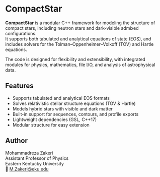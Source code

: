 # CompactStar

**CompactStar** is a modular C++ framework for modeling the structure of compact stars, including neutron stars and dark-visible admixed configurations.  
It supports both tabulated and analytical equations of state (EOS), and includes solvers for the Tolman–Oppenheimer–Volkoff (TOV) and Hartle equations.

The code is designed for flexibility and extensibility, with integrated modules for physics, mathematics, file I/O, and analysis of astrophysical data.

## Features

- Supports tabulated and analytical EOS formats
- Solves relativistic stellar structure equations (TOV & Hartle)
- Models hybrid stars with visible and dark matter
- Built-in support for sequences, contours, and profile exports
- Lightweight dependencies (GSL, C++17)
- Modular structure for easy extension

## Author

Mohammadreza Zakeri  
Assistant Professor of Physics  
Eastern Kentucky University  
📧 M.Zakeri@eku.edu

